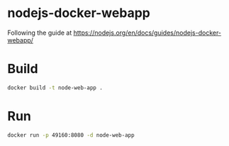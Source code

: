 # nodejs-docker-webapp
Following the guide at https://nodejs.org/en/docs/guides/nodejs-docker-webapp/

# Build

```bash
docker build -t node-web-app .
```

# Run

```bash
docker run -p 49160:8080 -d node-web-app
```
